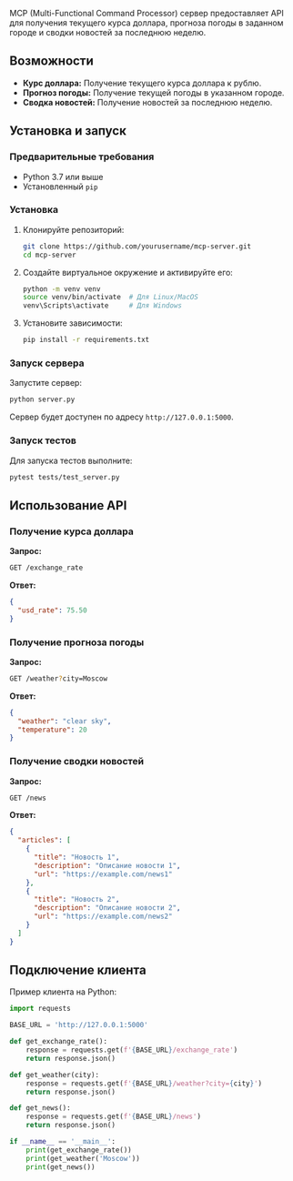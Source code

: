 
MCP (Multi-Functional Command Processor) сервер предоставляет API для получения текущего курса доллара, прогноза погоды в заданном городе и сводки новостей за последнюю неделю.

## Возможности

- **Курс доллара:** Получение текущего курса доллара к рублю.
- **Прогноз погоды:** Получение текущей погоды в указанном городе.
- **Сводка новостей:** Получение новостей за последнюю неделю.

## Установка и запуск

### Предварительные требования

- Python 3.7 или выше
- Установленный `pip`

### Установка

1. Клонируйте репозиторий:

   ```bash
   git clone https://github.com/yourusername/mcp-server.git
   cd mcp-server
   ```

2. Создайте виртуальное окружение и активируйте его:

   ```bash
   python -m venv venv
   source venv/bin/activate  # Для Linux/MacOS
   venv\Scripts\activate     # Для Windows
   ```

3. Установите зависимости:

   ```bash
   pip install -r requirements.txt
   ```

### Запуск сервера

Запустите сервер:

```bash
python server.py
```

Сервер будет доступен по адресу `http://127.0.0.1:5000`.

### Запуск тестов

Для запуска тестов выполните:

```bash
pytest tests/test_server.py
```

## Использование API

### Получение курса доллара

**Запрос:**
```bash
GET /exchange_rate
```

**Ответ:**
```json
{
  "usd_rate": 75.50
}
```

### Получение прогноза погоды

**Запрос:**
```bash
GET /weather?city=Moscow
```

**Ответ:**
```json
{
  "weather": "clear sky",
  "temperature": 20
}
```

### Получение сводки новостей

**Запрос:**
```bash
GET /news
```

**Ответ:**
```json
{
  "articles": [
    {
      "title": "Новость 1",
      "description": "Описание новости 1",
      "url": "https://example.com/news1"
    },
    {
      "title": "Новость 2",
      "description": "Описание новости 2",
      "url": "https://example.com/news2"
    }
  ]
}
```

## Подключение клиента

Пример клиента на Python:

```python
import requests

BASE_URL = 'http://127.0.0.1:5000'

def get_exchange_rate():
    response = requests.get(f'{BASE_URL}/exchange_rate')
    return response.json()

def get_weather(city):
    response = requests.get(f'{BASE_URL}/weather?city={city}')
    return response.json()

def get_news():
    response = requests.get(f'{BASE_URL}/news')
    return response.json()

if __name__ == '__main__':
    print(get_exchange_rate())
    print(get_weather('Moscow'))
    print(get_news())
```
